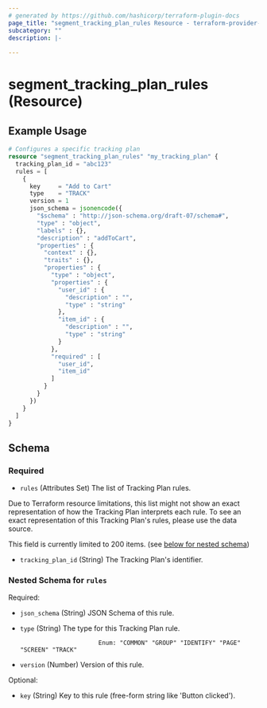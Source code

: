 ```yaml
---
# generated by https://github.com/hashicorp/terraform-plugin-docs
page_title: "segment_tracking_plan_rules Resource - terraform-provider-segment"
subcategory: ""
description: |-
  
---
```


# segment_tracking_plan_rules (Resource)



## Example Usage

```terraform
# Configures a specific tracking plan
resource "segment_tracking_plan_rules" "my_tracking_plan" {
  tracking_plan_id = "abc123"
  rules = [
    {
      key     = "Add to Cart"
      type    = "TRACK"
      version = 1
      json_schema = jsonencode({
        "$schema" : "http://json-schema.org/draft-07/schema#",
        "type" : "object",
        "labels" : {},
        "description" : "addToCart",
        "properties" : {
          "context" : {},
          "traits" : {},
          "properties" : {
            "type" : "object",
            "properties" : {
              "user_id" : {
                "description" : "",
                "type" : "string"
              },
              "item_id" : {
                "description" : "",
                "type" : "string"
              }
            },
            "required" : [
              "user_id",
              "item_id"
            ]
          }
        }
      })
    }
  ]
}
```

<!-- schema generated by tfplugindocs -->
## Schema

### Required

- `rules` (Attributes Set) The list of Tracking Plan rules. 
				
Due to Terraform resource limitations, this list might not show an exact representation of how the Tracking Plan interprets each rule.
To see an exact representation of this Tracking Plan's rules, please use the data source.

This field is currently limited to 200 items. (see [below for nested schema](#nestedatt--rules))
- `tracking_plan_id` (String) The Tracking Plan's identifier.

<a id="nestedatt--rules"></a>
### Nested Schema for `rules`

Required:

- `json_schema` (String) JSON Schema of this rule.
- `type` (String) The type for this Tracking Plan rule.

							Enum: "COMMON" "GROUP" "IDENTIFY" "PAGE" "SCREEN" "TRACK"
- `version` (Number) Version of this rule.

Optional:

- `key` (String) Key to this rule (free-form string like 'Button clicked').
